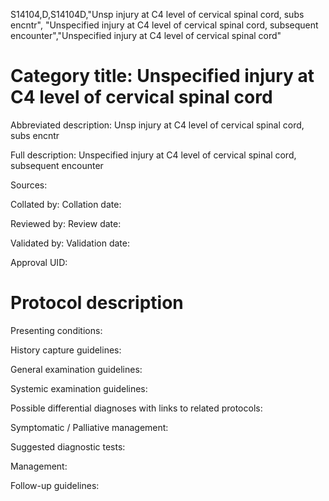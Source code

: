 S14104,D,S14104D,"Unsp injury at C4 level of cervical spinal cord, subs encntr", "Unspecified injury at C4 level of cervical spinal cord, subsequent encounter","Unspecified injury at C4 level of cervical spinal cord"
# Category title: Unspecified injury at C4 level of cervical spinal cord

Abbreviated description: Unsp injury at C4 level of cervical spinal cord, subs encntr

Full description: Unspecified injury at C4 level of cervical spinal cord, subsequent encounter

Sources:

Collated by:
Collation date:

Reviewed by:
Review date:

Validated by:
Validation date:

Approval UID:

# Protocol description

Presenting conditions:

History capture guidelines:

General examination guidelines:

Systemic examination guidelines:

Possible differential diagnoses with links to related protocols:

Symptomatic / Palliative management:

Suggested diagnostic tests:

Management:

Follow-up guidelines:
